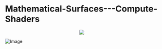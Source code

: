 # Mathematical-Surfaces---Compute-Shaders

<p align="center">
  <img src="http://some_place.com/image.png" />
</p>

![Image](https://github.com/user-attachments/assets/29c3f472-bf15-4969-868c-3e0108c2b612)
